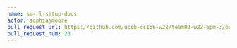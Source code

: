 ```yaml
---
name: sm-rl-setup-docs
actor: sophiajmoore
pull_request_url: https://github.com/ucsb-cs156-w22/team02-w22-6pm-3/pull/23
pull_request_num: 23
---
```


